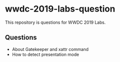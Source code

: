 # wwdc-2019-labs-question

This repository is questions for WWDC 2019 Labs.

## Questions

* About Gatekeeper and xattr command
* How to detect presentation mode
